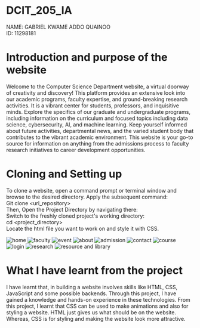 # DCIT_205_IA

NAME: GABRIEL KWAME ADDO QUAINOO <br>
ID: 11298181

# Introduction and purpose of the website <br>
Welcome to the Computer Science Department website, a virtual doorway of creativity and discovery! This platform provides an extensive look into our academic programs, faculty expertise, and ground-breaking research activities. It is a vibrant center for students, professors, and inquisitive minds. Explore the specifics of our graduate and undergraduate programs, including information on the curriculum and focused topics including data science, cybersecurity, AI, and machine learning. Keep yourself informed about future activities, departmental news, and the varied student body that contributes to the vibrant academic environment. This website is your go-to source for information on anything from the admissions process to faculty research initiatives to career development opportunities.

# Cloning and Setting up <br>
To clone a website, open a command prompt or terminal window and browse to the desired directory. Apply the subsequent command:<br>
Git clone <url_repository> <br>
Then, Open the Project Directory by navigating there: <br>
Switch to the freshly cloned project's working directory: <br>
cd <project_directory> <br>
Locate the html file you want to work on and style it with CSS.

![home](https://github.com/Gabby-Tech1/11298181_DCIT205/assets/149122552/131fbc9b-7f23-47c6-a6db-b2ee5437d372)
![faculty](https://github.com/Gabby-Tech1/11298181_DCIT205/assets/149122552/967fbcc5-3a0b-4075-a679-95f1abf3de11)
![event](https://github.com/Gabby-Tech1/11298181_DCIT205/assets/149122552/5eef6028-90de-4da9-8a4b-ac849da215c6)
![about](https://github.com/Gabby-Tech1/11298181_DCIT205/assets/149122552/9dd9ab3d-5008-4232-a3d6-3409496ff09f)
![admission](https://github.com/Gabby-Tech1/11298181_DCIT205/assets/149122552/dbd1e1a1-a2b2-45bf-b8eb-89350c77bed9)
![contact](https://github.com/Gabby-Tech1/11298181_DCIT205/assets/149122552/7175caa9-3dd6-45fa-b2c4-a37409cea956)
![course](https://github.com/Gabby-Tech1/11298181_DCIT205/assets/149122552/247b2835-af1c-428b-b09c-32a9ae11cf41)
![login](https://github.com/Gabby-Tech1/11298181_DCIT205/assets/149122552/9d68f3ff-e0ec-465b-bbc0-b74f0c7571e2)
![research](https://github.com/Gabby-Tech1/11298181_DCIT205/assets/149122552/6cc1f407-38bc-4b4a-a711-c2295e8c8a8a)
![resource and library](https://github.com/Gabby-Tech1/11298181_DCIT205/assets/149122552/e2c27552-7158-42c2-b5ee-1da1e09300a6)

# What I have learnt from the project
I have learnt that, in building a website involves skills like HTML, CSS, JavaScript and some possible backends. Through this project, I have gained a knowledge and hands-on experience in these technologies.
From this project, I learnt that CSS can be used to make animations and also for styling a website. HTML just gives us what should be on the website. Whereas, CSS is for styling and making the website look more attractive.




